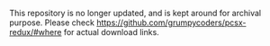 This repository is no longer updated, and is kept around for archival purpose. Please check https://github.com/grumpycoders/pcsx-redux/#where for actual download links.

